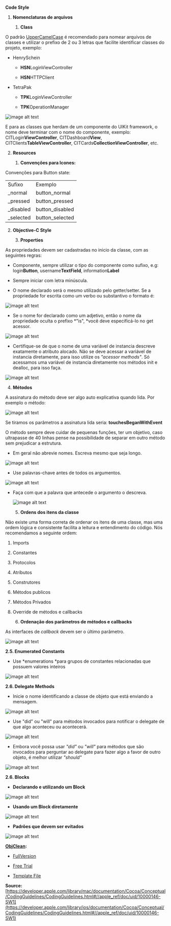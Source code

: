 **Code Style**

1. **Nomenclaturas de arquivos**

    1. **Class**

O padrão [UpperCamelCase](https://en.wikipedia.org/wiki/CamelCase) é recomendado para nomear arquivos de classes e utilizar o prefixo de 2 ou 3 letras que facilite identificar classes do projeto, exemplo:

* HenrySchein

    * **HSN**LoginViewController

    * **HSN**HTTPClient

* TetraPak

    * **TPK**LoginViewController

    * **TPK**OperationManager

![image alt text](images/codestyle_0.png)

E para as classes que herdam de um componente do UIKit framework, o nome deve terminar com o nome do componente, exemplo: CITLogin**ViewController**, CITDashboard**View**, CITClients**TableViewController**, CITCards**CollectionViewController**, etc.

2. **Resources**

    1. **Convenções para Icones:**

Convenções para Button state:

<table>
  <tr>
    <td>Sufixo</td>
    <td>Exemplo</td>
  </tr>
  <tr>
    <td>_normal</td>
    <td>button_normal</td>
  </tr>
  <tr>
    <td>_pressed</td>
    <td>button_pressed</td>
  </tr>
  <tr>
    <td>_disabled</td>
    <td>button_disabled</td>
  </tr>
  <tr>
    <td>_selected</td>
    <td>button_selected</td>
  </tr>
</table>


2. **Objective-C Style**

    3. **Properties**

As propriedades devem ser cadastradas no inicio da classe, com as seguintes regras:

* Componente, sempre utilizar o tipo do componente como sufixo, e.g: login**Button**, username**TextField**, information**Label**

* Sempre iniciar com letra minúscula.

* O nome declarado será o mesmo utilizado pelo getter/setter. Se a propriedade for escrita como um verbo ou substantivo o formato é:

![image alt text](images/codestyle_1.png)

* Se o nome for declarado como um adjetivo, então o nome da propriedade oculta o prefixo *"is", *você deve especificá-lo no get acessor.

![image alt text](images/codestyle_2.png)

* Certifique-se de que o nome de uma variável de instancia descreve exatamente o atributo alocado. Não se deve acessar a variável de instancia diretamente, para isso utilize os *"acessor methods"*. Só acessamos uma variável de instancia diretamente nos métodos init e dealloc, para isso faça.

![image alt text](images/codestyle_3.png)

4. **Métodos**

A assinatura do método deve ser algo auto explicativa quando lida. Por exemplo o método:

![image alt text](images/codestyle_4.png)

Se tiramos os parâmetros a assinatura lida seria: **touchesBeganWithEvent**

O método sempre deve cuidar de pequenas funções, ter um objetivo, caso ultrapasse de 40 linhas pense na possibilidade de separar em outro método sem prejudicar a estrutura.

* Em geral não abrevie nomes. Escreva mesmo que seja longo.

![image alt text](images/codestyle_5.png)

* Use palavras-chave antes de todos os argumentos.

![image alt text](images/codestyle_6.png)

* Faça com que a palavra que antecede o argumento o descreva.

	![image alt text](images/codestyle_7.png)

    5. **Ordens dos itens da classe**

Não existe uma forma correta de ordenar os itens de uma classe, mas uma ordem lógica e consistente facilita a leitura e entendimento do código. Nós recomendamos a seguinte ordem:

1. Imports

2. Constantes

3. Protocolos

4. Atríbutos

5. Construtores

6. Métodos publicos

7. Métodos Privados

8. Override de métodos e callbacks

    6. **Ordenação dos parâmetros de métodos e callbacks**

As interfaces de *callback* devem ser o último parâmetro.

![image alt text](images/codestyle_8.png)

**2.5.	Enumerated Constants**

* Use *enumerations *para grupos de constantes relacionadas que possuem valores inteiros

![image alt text](images/codestyle_9.png)

**2.6.	Delegate Methods**

* Inicie o nome identificando a classe de objeto que está enviando a mensagem.

![image alt text](images/codestyle_10.png)

* Use "did" ou "will" para métodos invocados para notificar o delegate de que algo aconteceu ou acontecerá.

![image alt text](images/codestyle_11.png)

* Embora você possa usar *"did"* ou *"will"* para métodos que são invocados para perguntar ao delegate para fazer algo a favor de outro objeto, é melhor utilizar *"should"*

![image alt text](images/codestyle_12.png)

**2.6. Blocks**

* **Declarando e utilizando um Block**

![image alt text](images/codestyle_13.png)

* **Usando um Block diretamente**

![image alt text](images/codestyle_14.png)

* **Padrões que devem ser evitados**

![image alt text](images/codestyle_15.png)

[**ObjClean**](http://objclean.com/index.php)**:**

* [FullVersion](https://checkout.paddle.com/pay/2005746-chrea8fe174f405-b68729dbe7)

* [Free Trial](http://bit.ly/1nI4auv)

* [Template File](https://drive.google.com/a/ciandt.com/file/d/0B-zev7olcxWtZFNkMXUtbFVobDQ/view?usp=sharing)

**Source:**[https://developer.apple.com/library/mac/documentation/Cocoa/Conceptual/CodingGuidelines/CodingGuidelines.html#//apple_ref/doc/uid/10000146-SW1](https://developer.apple.com/library/ios/documentation/Cocoa/Conceptual/CodingGuidelines/CodingGuidelines.html#//apple_ref/doc/uid/10000146-SW1)
